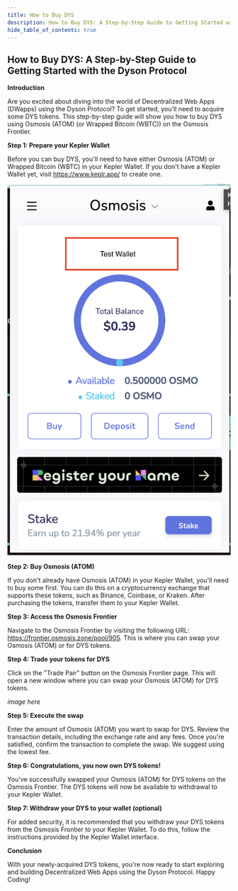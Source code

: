 ```yaml
---
title: How to Buy DYS
description: How to Buy DYS: A Step-by-Step Guide to Getting Started with the Dyson Protocol
hide_table_of_contents: true
---
```

## How to Buy DYS: A Step-by-Step Guide to Getting Started with the Dyson Protocol

**Introduction**

Are you excited about diving into the world of Decentralized Web Apps (DWapps) using the Dyson Protocol? To get started, you'll need to acquire some DYS tokens. This step-by-step guide will show you how to buy DYS using Osmosis (ATOM) (or Wrapped Bitcoin (WBTC)) on the Osmosis Frontier.

**Step 1: Prepare your Kepler Wallet**

Before you can buy DYS, you'll need to have either Osmosis (ATOM) or Wrapped Bitcoin (WBTC) in your Kepler Wallet. If you don't have a Kepler Wallet yet, visit https://www.keplr.app/ to create one.

![](./how-to-buy-dys/1.png)

**Step 2: Buy Osmosis (ATOM)**

If you don't already have Osmosis (ATOM) in your Kepler Wallet, you'll need to buy some first. You can do this on a cryptocurrency exchange that supports these tokens, such as Binance, Coinbase, or Kraken. After purchasing the tokens, transfer them to your Kepler Wallet.

**Step 3: Access the Osmosis Frontier**

Navigate to the Osmosis Frontier by visiting the following URL: https://frontier.osmosis.zone/pool/905. This is where you can swap your Osmosis (ATOM) or for DYS tokens.

**Step 4: Trade your tokens for DYS**

Click on the "Trade Pair" button on the Osmosis Frontier page. This will open a new window where you can swap your Osmosis (ATOM) for DYS tokens.

*image here* 

**Step 5: Execute the swap**

Enter the amount of Osmosis (ATOM) you want to swap for DYS. Review the transaction details, including the exchange rate and any fees. Once you're satisfied, confirm the transaction to complete the swap. We suggest using the lowest fee.

**Step 6: Congratulations, you now own DYS tokens!**

You've successfully swapped your Osmosis (ATOM) for DYS tokens on the Osmosis Frontier. The DYS tokens will now be available to withdrawal to your Kepler Wallet.

**Step 7: Withdraw your DYS to your wallet (optional)**

For added security, it is recommended that you withdraw your DYS tokens from the Osmosis Frontier to your Kepler Wallet. To do this, follow the instructions provided by the Kepler Wallet interface.

**Conclusion**

With your newly-acquired DYS tokens, you're now ready to start exploring and building Decentralized Web Apps using the Dyson Protocol. Happy Coding!



